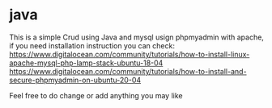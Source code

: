 # java
This is a simple Crud using Java and mysql usign phpmyadmin with apache, if you need installation instruction you can check:
https://www.digitalocean.com/community/tutorials/how-to-install-linux-apache-mysql-php-lamp-stack-ubuntu-18-04
https://www.digitalocean.com/community/tutorials/how-to-install-and-secure-phpmyadmin-on-ubuntu-20-04

Feel free to do change or add anything you may like
